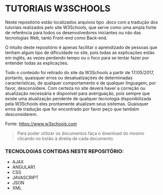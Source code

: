 # TUTORIAIS W3SCHOOLS
Neste repositório estão localizados arquivos tipo .docx com a tradução dos tutoriais realizados pelo site W3Schools, que serve como uma ampla fonte de referência para todos os desenvolvedores iniciantes ou não das tecnologias Web, tanto Front-end como Back-end.

O intuito deste repositório é apenas facilitar o aprendizado de pessoas que tenham algum tipo de dificuldade no site, pois todas as explicações estão em inglês, as vezes perdendo tempo ou o foco para se tentar fazer por entender todas as explicações.

Todo o conteúdo foi retirado do site da W3Schools a partir de 17/05/2017, portanto, quaisquer erros ou desatualizações de determinadas características, de qualquer comportamento e de qualquer linguagem, por favor, desconsidere. Com certeza no site deverá haver a correção ou atualização necessária e disponível para averiguação, pois sempre que existe uma atualização pendente de qualquer tecnologia disponibilizada pela W3Schools eles prontamente atualizam seus sistemas. Quaisquer erros de tradução que for encontrado por favor peço que também desconsiderem. 

Fonte: https://www.w3schools.com

> Para poder utilizar os documentos faça o download do mesmo clicando no botão à direita de cada documento.

   ### TECNOLOGIAS CONTIDAS NESTE REPOSITÓRIO:
    
* AJAX
* ANGULAR1
* CSS
* JAVASCRIPT
* JSON
* XML

